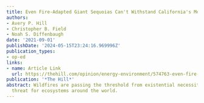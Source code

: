 ```yaml
---
title: Even Fire-Adapted Giant Sequoias Can't Withstand California's Megafires
authors:
- Avery P. Hill
- Christopher B. Field
- Noah S. Diffenbaugh
date: '2021-09-01'
publishDate: '2024-05-15T23:24:16.969996Z'
publication_types:
- op-ed
links:
- name: Article Link
  url: https://thehill.com/opinion/energy-environment/574763-even-fire-adapted-giant-sequoias-cant-withstand-californias
publication: '*The Hill*'
abstract: Wildfires are passing the threshold from existential necessity to existential
  threat for ecosystems around the world.
---
```

